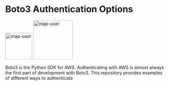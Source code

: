 # Boto3 Authentication Options

<img width="85" alt="map-user" src="https://img.shields.io/badge/views-170-green"> <img width="125" alt="map-user" src="https://img.shields.io/badge/unique visits-042-green">

Boto3 is the Python SDK for AWS. Authenticating with AWS is almost always the first part of development with Boto3. This repository provides examples of different ways to authenticate
